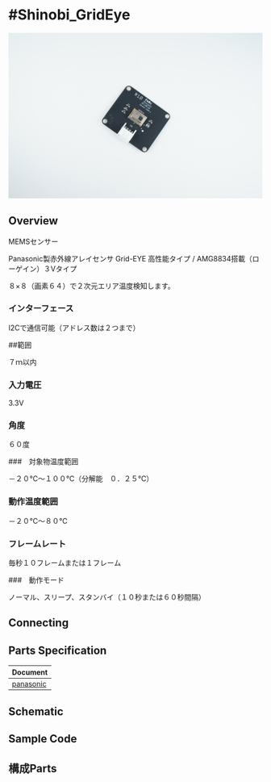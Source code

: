 # #Shinobi_GridEye

![](/img/Shinobi_GridEye/GridEyePhoto.JPG)
<!--COLORME-->

## Overview

MEMSセンサー

Panasonic製赤外線アレイセンサ Grid-EYE 高性能タイプ / AMG8834搭載（ローゲイン）３Vタイプ

８×８（画素６４）で２次元エリア温度検知します。

### インターフェース

I2Cで通信可能（アドレス数は２つまで）

##範囲

７ｍ以内

### 入力電圧

3.3V

### 角度

６０度

###　対象物温度範囲

－２０℃～１００℃（分解能　０．２５℃）

### 動作温度範囲

－２０℃～８０℃

### フレームレート

毎秒１０フレームまたは１フレーム

###　動作モード

ノーマル、スリープ、スタンバイ（１０秒または６０秒間隔）




## Connecting

## Parts Specification
| Document |
|:--|
| [panasonic](https://industrial.panasonic.com/jp/products/sensors/built-in-sensors/grid-eye/grid-eye-high-performance-type-amg8834) |

## Schematic

## Sample Code

## 構成Parts
